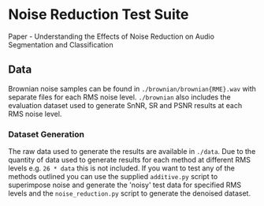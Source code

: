 # Noise Reduction Test Suite
Paper - Understanding the Effects of Noise Reduction on Audio Segmentation and Classification

## Data
Brownian noise samples can be found in `./brownian/brownian{RME}.wav` with separate files for each RMS noise level.  `./brownian` also includes the evaluation dataset used to generate SnNR, SR and PSNR results at each RMS noise level.

### Dataset Generation
The raw data used to generate the results are available in `./data`. Due to the quantity of data used to generate results for each method at different RMS levels e.g. `26 * data` this is not included. If you want to test any of the methods outlined you can use the supplied `additive.py` script to superimpose noise and generate the 'noisy' test data for specified RMS levels and the `noise_reduction.py` script to generate the denoised dataset.
